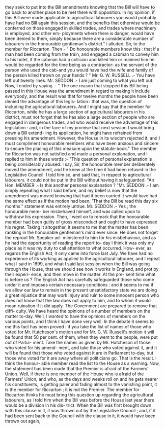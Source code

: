 they seek to put into the Bill amendments knowing that the Bill will have to go back to another place to be met there with opposition. In my opinion, if this Bill were made applicable to agricultural labourers you would probably have had no Bill again this session, and the benefits that otherwise would be conferred on those engaged in skilled trades, and trades where machinery is employed, and other em- ployments where there is danger, would have been denied to them, simply because there are a considerable number of labourers in the honourable gentleman's district." I alluded, Sir, to the member for Riccarton. Then - " Do honourable members know this : that if a man had been coming from the train, and engaged a cabman to convey him to his hotel, if the cabman had a collision and killed him or maimed him he would be regarded for the time being as a contractor- as the servant of the person who used the cab-and you would have had the wife and family of the person killed thrown on your hands ? " Mr. G. W. RUSSELL .- You have left out twenty lines. Mr. SEDDON .- I am just coming to what you left out. Now, I ended by saying .- " The one reason that stopped this Bill being passed in this House was the amendment in regard to making it include everybody, and the result was that for twelve months the people have been denied the advantage of this legis- lation : that was, the question of including the agricultural labourers. And I might say that the member for Riccarton, while he has a large section of agricultural labourers in his district, must not forget that he has also a large section of people who are engaged in dangerous trades, and who would receive the advantage of this legislation : and, in the face of my promise that next session I would bring down a Bill extend- ing its application, he might have refrained from pressing his amendment. However, the House in its wisdom rejected it, and I must compliment honourable members who have been anxious and sincere to secure the placing of this measure upon the statute-book." The member for Riccarton was not satisfied and made a personal explanation, and I replied to him in these words :- "This question of personal explanation is being considerably abused. I say, Sir, the honourable member deliberately moved the amendment, and he knew at the time it had been refused in the Legislative Council. I told him so, and said that, in respect to agricultural labourers, it could not be put in the Bill without having it safeguarded. "An Hon. MEMBER .- Is this another personal explanation ? "Mr. SEDDON .- I am simply repeating what I said before, and my belief is now that the amendment was moved knowing that had it been carried it would have had the same effect as if the motion had been, 'That the Bill be read this day six months." statement was entirely untrue. Mr. SEDDON .- Yes ; the honourable mem- ber misbehaved himself, and was called upon to withdraw his expression. Then, I went on to remark that the honourable member had been guilty of gross misconduct and ought to have expressed his regret. Taking it altogether, it seems to me that the matter has been rankling in the honourable gentleman's mind ever since. He does not forget the reproof Mr. Speaker ad- ministered to him for his misbehaviour, and as he had the opportunity of reading the report to- day I think it was only my place as it was my duty to call attention to what occurred. How- ever, as regards the English Act, it only came into force last July. We have had no experience of its working as applied to the agricultural labourer, and I repeat what I said in 1899, and what I said last session when the Bill was going through the House, that we should see how it works in England, and prot by their experi- ence, and then move in the matter. At the pre- sent time what is before us ? The English Act has carefully safeguarded those who come under it and imposes certain necessary conditions : and it seems to me if we allow our law to remain in the present unsatisfactory state we are doing a great injustice that may work injury and ruin to some innocent person who does not know that the law does not apply to him, and to whom it would mean ruination if it did apply. The Government are prepared to remove that diffi- culty. We have heard the opinions of a number of members on the matter to-day. Well, I wanted to have the opinions of members on the various points, and I think I have done very well. In the debate it seems to me this fact has been proved : if you take the list of names of those who voted for Mr. Hutcheson's motion and for Mr. G. W. Russell's motion it will be found that 50 per cent. of them, when they went to the people, were put out of Parlia- ment. Take the names as given by Mr. Hutcheson of those who voted for his amend- ment, and take those who voted against it, and it will be found that those who voted against it are in Parliament to-day, but those who voted for it are away where all politicians go. That is the result. I think the honour- able member read the list to the House as a warning. Now, the statement has been made that the Premier is afraid of the Farmers' Union. Well, if there is one member of the House who is afraid of the Farmers' Union, and who, as the days and weeks roll on and he gets nearer his constituents, is getting paler and fading almost to the vanishing point, it is the member for Riccarton ; it is not the Premier. The member for Riccarton thinks he must bring this question up regarding the agricultural labourers, as I told him when the Bill was before the House last year there would be a division in his dis- trict. When the Bill was first brought down with this clause in it, it was thrown out by the Legislative Council ; and, if it had been sent back to the Council with the clause in it, it would have been thrown out again, 